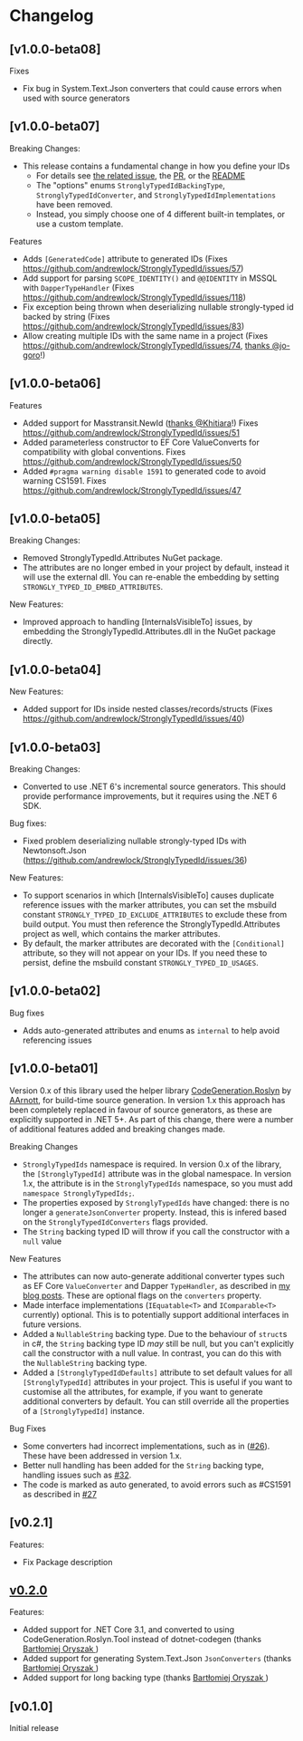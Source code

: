 # Changelog

## [v1.0.0-beta08]

Fixes
* Fix bug in System.Text.Json converters that could cause errors when used with source generators

## [v1.0.0-beta07]

Breaking Changes:
* This release contains a fundamental change in how you define your IDs
  * For details see [the related issue](https://github.com/andrewlock/StronglyTypedId/issues/102), the [PR](https://github.com/andrewlock/StronglyTypedId/pull/117), or the [README](./README.md)
  * The "options" enums `StronglyTypedIdBackingType`, `StronglyTypedIdConverter`, and `StronglyTypedIdImplementations` have been removed.
  * Instead, you simply choose one of 4 different built-in templates, or use a custom template.

Features
* Adds `[GeneratedCode]` attribute to generated IDs (Fixes https://github.com/andrewlock/StronglyTypedId/issues/57)
* Add support for parsing `SCOPE_IDENTITY()` and `@@IDENTITY` in MSSQL with `DapperTypeHandler` (Fixes https://github.com/andrewlock/StronglyTypedId/issues/118)
* Fix exception being thrown when deserializing nullable strongly-typed id backed by string (Fixes https://github.com/andrewlock/StronglyTypedId/issues/83)
* Allow creating multiple IDs with the same name in a project (Fixes https://github.com/andrewlock/StronglyTypedId/issues/74, [thanks @jo-goro](https://github.com/andrewlock/StronglyTypedId/pull/77)!)

## [v1.0.0-beta06]

Features
* Added support for Masstransit.NewId ([thanks @Khitiara](https://github.com/andrewlock/StronglyTypedId/pull/52)!) Fixes https://github.com/andrewlock/StronglyTypedId/issues/51
* Added parameterless constructor to EF Core ValueConverts for compatibility with global conventions. Fixes https://github.com/andrewlock/StronglyTypedId/issues/50
* Added `#pragma warning disable 1591` to generated code to avoid warning CS1591. Fixes https://github.com/andrewlock/StronglyTypedId/issues/47


## [v1.0.0-beta05]

Breaking Changes:
* Removed StronglyTypedId.Attributes NuGet package.
* The attributes are no longer embed in your project by default, instead it will use the external dll. You can re-enable the embedding by setting `STRONGLY_TYPED_ID_EMBED_ATTRIBUTES`.

New Features:

* Improved approach to handling [InternalsVisibleTo] issues, by embedding the StronglyTypedId.Attributes.dll in the NuGet package directly.

## [v1.0.0-beta04]

New Features:

* Added support for IDs inside nested classes/records/structs (Fixes https://github.com/andrewlock/StronglyTypedId/issues/40)
 
## [v1.0.0-beta03]

Breaking Changes:

* Converted to use .NET 6's incremental source generators. This should provide performance improvements, but it requires using the .NET 6 SDK.

Bug fixes:

* Fixed problem deserializing nullable strongly-typed IDs with Newtonsoft.Json (https://github.com/andrewlock/StronglyTypedId/issues/36)

New Features:

* To support scenarios in which [InternalsVisibleTo] causes duplicate reference issues with the marker attributes, you can set the msbuild constant `STRONGLY_TYPED_ID_EXCLUDE_ATTRIBUTES` to exclude these from build output. You must then reference the StronglyTypedId.Attributes project as well, which contains the marker attributes.
* By default, the marker attributes are decorated with the `[Conditional]` attribute, so they will not appear on your IDs. If you need these to persist, define the msbuild constant `STRONGLY_TYPED_ID_USAGES`.

## [v1.0.0-beta02]

Bug fixes

* Adds auto-generated attributes and enums as `internal` to help avoid referencing issues

## [v1.0.0-beta01]

Version 0.x of this library used the helper library [CodeGeneration.Roslyn](https://github.com/AArnott/CodeGeneration.Roslyn) by [AArnott](https://github.com/AArnott), for build-time source generation. In version 1.x this approach has been completely replaced in favour of source generators, as these are explicitly supported in .NET 5+. As part of this change, there were a number of additional features added and breaking changes made.

Breaking Changes

* `StronglyTypedIds` namespace is required. In version 0.x of the library, the `[StronglyTypedId]` attribute was in the global namespace. In version 1.x, the attribute is in the `StronglyTypedIds` namespace, so you must add `namespace StronglyTypedIds;`.
* The properties exposed by `StronglyTypedIds` have changed: there is no longer a `generateJsonConverter` property. Instead, this is infered based on the `StronglyTypedIdConverters` flags provided.
* The `String` backing typed ID will throw if you call the constructor with a `null` value

New Features

* The attributes can now auto-generate additional converter types such as EF Core `ValueConverter` and Dapper `TypeHandler`, as described in [my blog posts](https://andrewlock.net/series/using-strongly-typed-entity-ids-to-avoid-primitive-obsession/). These are optional flags on the `converters` property.
* Made interface implementations (`IEquatable<T>` and `IComparable<T>` currently) optional. This is to potentially support additional interfaces in future versions.
* Added a `NullableString` backing type. Due to the behaviour of `struct`s in c#, the `String` backing type ID _may_ still be null, but you can't explicitly call the constructor with a null value. In contrast, you can do this with the `NullableString` backing type.
* Added a `[StronglyTypedIdDefaults]` attribute to set default values for all `[StronglyTypedId]` attributes in your project. This is useful if you want to customise all the attributes, for example, if you want to generate additional converters by default. You can still override all the properties of a `[StronglyTypedId]` instance.

Bug Fixes

* Some converters had incorrect implementations, such as in ([#26](https://github.com/andrewlock/StronglyTypedId/issues/24)). These have been addressed in version 1.x.
* Better null handling has been added for the `String` backing type, handling issues such as [#32](https://github.com/andrewlock/StronglyTypedId/issues/32).
* The code is marked as auto generated, to avoid errors such as #CS1591 as described in [#27](https://github.com/andrewlock/StronglyTypedId/issues/27)

## [v0.2.1]

Features:

* Fix Package description

## [v0.2.0]

Features:

* Added support for .NET Core 3.1, and converted to using CodeGeneration.Roslyn.Tool instead of dotnet-codegen (thanks [Bartłomiej Oryszak
](https://github.com/vebbo2))
* Added support for generating System.Text.Json `JsonConverters` (thanks [Bartłomiej Oryszak
](https://github.com/vebbo2))
* Added support for long backing type (thanks [Bartłomiej Oryszak
](https://github.com/vebbo2))

## [v0.1.0]

Initial release

[v0.2.0]: https://github.com/andrewlock/StronglyTypedId/compare/v0.1.0...v0.2.0